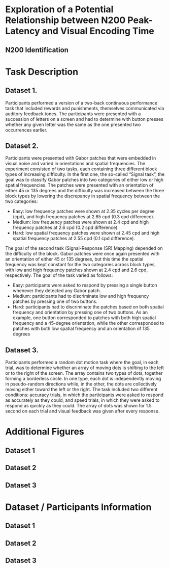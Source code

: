 <h1>Exploration of a Potential Relationship between N200 Peak-Latency and Visual Encoding Time</h1>
<h2>N200 Identification</h2>
<h2></h2>

<h1>Task Description</h1>
<h2>Dataset 1.</h2>
Participants performed a version of a two-back continuous performance task that included rewards and
punishments, themselves communicated via auditory feedback tones. The participants were presented with a
succession of letters on a screen and had to determine with button presses whether any given letter was the same as
the one presented two occurrences earlier.

<h2>Dataset 2.</h2>
Participants were presented with Gabor patches that were embedded in visual noise and varied in
orientations and spatial frequencies. The experiment consisted of two tasks, each containing three different block types
of increasing difficulty.
In the first one, the so-called “Signal task”, the goal was to classify Gabor patches into two categories of either low or
high spatial frequencies. The patches were presented with an orientation of either 45 or 135 degrees and the difficulty
was increased between the three block types by lowering the discrepancy in spatial frequency between the two
categories:

- Easy: low frequency patches were shown at 2.35 cycles per degree (cpd), and high frequency patches at 2.65 cpd
(0.3 cpd difference).
- Medium: low frequency patches were shown at 2.4 cpd and high frequency patches at 2.6 cpd (0.2 cpd
difference).
- Hard: low spatial frequency patches were shown at 2.45 cpd and high spatial frequency patches at 2.55 cpd (0.1
cpd difference).  

The goal of the second task (Signal-Response (SR) Mapping) depended on the difficulty of the block. Gabor patches were
once again presented with an orientation of either 45 or 135 degrees, but this time the spatial frequency was kept
constant for the two categories across block types, with low and high frequency patches shown at 2.4 cpd and 2.6 cpd,
respectively. The goal of the task varied as follows:
- Easy: participants were asked to respond by pressing a single button whenever they detected any Gabor patch.
- Medium: participants had to discriminate low and high frequency patches by pressing one of two buttons.
- Hard: participants had to discriminate the patches based on both spatial frequency and orientation by pressing
one of two buttons. As an example, one button corresponded to patches with both high spatial frequency and a
45-degree orientation, while the other corresponded to patches with both low spatial frequency and an
orientation of 135 degrees


<h2>Dataset 3.</h2>
Participants performed a random dot motion task where the goal, in each trial, was to determine
whether an array of moving dots is shifting to the left or to the right of the screen. The array contains two types of dots,
together forming a borderless circle. In one type, each dot is independently moving in pseudo-random directions while,
in the other, the dots are collectively moving either toward the left or the right. The task included two different
conditions: accuracy trials, in which the participants were asked to respond as accurately as they could, and speed trials,
in which they were asked to respond as quickly as they could. The array of dots was shown for 1.5 second on each trial
and visual feedback was given after every response.

<h1>Additional Figures</h1>
<h2>Dataset 1</h2>
<h2>Dataset 2</h2>
<h2>Dataset 3</h2>


<h1>Dataset / Participants Information</h1>
<h2>Dataset 1</h2>
<h2>Dataset 2</h2>
<h2>Dataset 3</h2>

